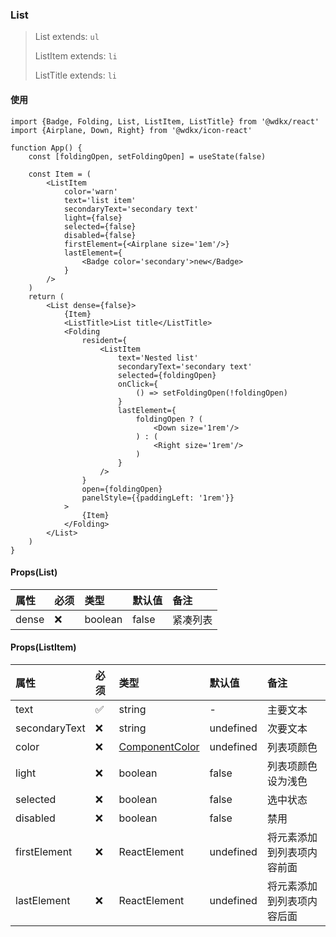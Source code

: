 ### List

> List extends: `ul`
>
> ListItem extends: `li`
>
> ListTitle extends: `li`

<Preview></Preview>

#### 使用

```tsx
import {Badge, Folding, List, ListItem, ListTitle} from '@wdkx/react'
import {Airplane, Down, Right} from '@wdkx/icon-react'

function App() {
    const [foldingOpen, setFoldingOpen] = useState(false)

    const Item = (
        <ListItem
            color='warn'
            text='list item'
            secondaryText='secondary text'
            light={false}
            selected={false}
            disabled={false}
            firstElement={<Airplane size='1em'/>}
            lastElement={
                <Badge color='secondary'>new</Badge>
            }
        />
    )
    return (
        <List dense={false}>
            {Item}
            <ListTitle>List title</ListTitle>
            <Folding
                resident={
                    <ListItem
                        text='Nested list'
                        secondaryText='secondary text'
                        selected={foldingOpen}
                        onClick={
                            () => setFoldingOpen(!foldingOpen)
                        }
                        lastElement={
                            foldingOpen ? (
                                <Down size='1rem'/>
                            ) : (
                                <Right size='1rem'/>
                            )
                        }
                    />
                }
                open={foldingOpen}
                panelStyle={{paddingLeft: '1rem'}}
            >
                {Item}
            </Folding>
        </List>
    )
}
```

#### Props(List)

属性|必须|类型|默认值|备注
:---|:---|:---|:---|:---
dense|❌|boolean|false|紧凑列表

#### Props(ListItem)

属性|必须|类型|默认值|备注
:---|:---|:---|:---|:---
text|✅|string|-|主要文本
secondaryText|❌|string|undefined|次要文本
color|❌|[ComponentColor](/types#ComponentProps-color)|undefined|列表项颜色
light|❌|boolean|false|列表项颜色设为浅色
selected|❌|boolean|false|选中状态
disabled|❌|boolean|false|禁用
firstElement|❌|ReactElement|undefined|将元素添加到列表项内容前面
lastElement|❌|ReactElement|undefined|将元素添加到列表项内容后面
